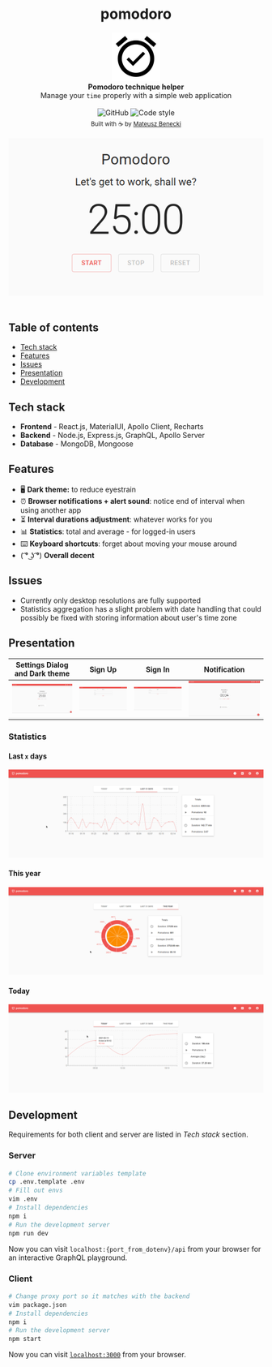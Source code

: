 <h1 align="center">pomodoro</h1>

<div align="center">
  <a href="https://mbenecki-pomodoro.herokuapp.com/">
    <img src="https://github.com/beneckimateusz/pomodoro/blob/main/img/logo.png?raw=true" />
  </a>
</div>

<div align="center">
  <strong>Pomodoro technique helper</strong>
</div>

<div align="center">
  Manage your <code>time</code> properly with a simple web application
</div>

<br />

<div align="center">
  <img alt="GitHub" src="https://img.shields.io/github/license/beneckimateusz/pomodoro.svg?style=flat-square" />
  <img alt="Code style" src="https://img.shields.io/badge/code%20style-airbnb-blue.svg?style=flat-square" />
</div>

<div align="center">
  <sub>Built with ☕ by <a href="https://mbenecki.com/">Mateusz Benecki</a></sub>
</div>

<br />

<div align="center">
  <img src="https://github.com/beneckimateusz/pomodoro/blob/main/img/countdown.gif?raw=true" />
</div>

<br />

## Table of contents

- [Tech stack](#tech-stack)
- [Features](#features)
- [Issues](#issues)
- [Presentation](#presentation)
- [Development](#development)

## Tech stack

- **Frontend** - React.js, MaterialUI, Apollo Client, Recharts
- **Backend** - Node.js, Express.js, GraphQL, Apollo Server
- **Database** - MongoDB, Mongoose

## Features

- 🖥️ **Dark theme:** to reduce eyestrain
- ⏰ **Browser notifications + alert sound**: notice end of interval when using another app
- ⏳ **Interval durations adjustment**: whatever works for you
- 📊 **Statistics**: total and average - for logged-in users
- ⌨️ **Keyboard shortcuts**: forget about moving your mouse around
- ( ͡° ͜ʖ ͡°) **Overall decent**

## Issues

- Currently only desktop resolutions are fully supported
- Statistics aggregation has a slight problem with date handling that could possibly be fixed with storing information about user's time zone

## Presentation

|                                                 Settings Dialog and Dark theme                                                  |                                                        Sign Up                                                        |                                                        Sign In                                                        |                                                            Notification                                                             |
| :-----------------------------------------------------------------------------------------------------------------------------: | :-------------------------------------------------------------------------------------------------------------------: | :-------------------------------------------------------------------------------------------------------------------: | :---------------------------------------------------------------------------------------------------------------------------------: |
| <img src="https://github.com/beneckimateusz/pomodoro/blob/main/img/settings.gif?raw=true" title="Settings Dialog" width="100%"> | <img src="https://github.com/beneckimateusz/pomodoro/blob/main/img/signup.gif?raw=true" title="Sign Up" width="100%"> | <img src="https://github.com/beneckimateusz/pomodoro/blob/main/img/signin.gif?raw=true" title="Sign In" width="100%"> | <img src="https://github.com/beneckimateusz/pomodoro/blob/main/img/end_of_pomodoro.gif?raw=true" title="Notification" width="100%"> |

### Statistics

#### Last `x` days

![Last 31 days](https://github.com/beneckimateusz/pomodoro/blob/main/img/period_chart.gif?raw=true)

#### This year

![This year](https://github.com/beneckimateusz/pomodoro/blob/main/img/year_chart.gif?raw=true)

#### Today

![Today](https://github.com/beneckimateusz/pomodoro/blob/main/img/today_chart.gif?raw=true)

## Development

Requirements for both client and server are listed in _Tech stack_ section.

### Server

```sh
# Clone environment variables template
cp .env.template .env
# Fill out envs
vim .env
# Install dependencies
npm i
# Run the development server
npm run dev
```

Now you can visit `localhost:{port_from_dotenv}/api` from your browser for an interactive GraphQL playground.

### Client

```sh
# Change proxy port so it matches with the backend
vim package.json
# Install dependencies
npm i
# Run the development server
npm start
```

Now you can visit [`localhost:3000`](localhost:3000) from your browser.
